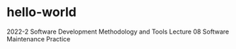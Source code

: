 # hello-world
2022-2 Software Development Methodology and Tools Lecture 08 Software Maintenance Practice
